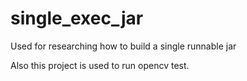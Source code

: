 # single_exec_jar
Used for researching how to build a single runnable jar 

Also this project is used to run opencv test.

